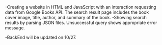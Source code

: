 -Creating a website in HTML and JavaScript with an interaction requesting data from Google Books API. The search result page includes the book cover image, title, author, and summary of the book.
-Showing search results by parsing JSON files. Unsuccessful query shows appropriate error message.

-BackEnd will be updated on 10/27.
